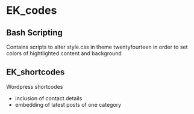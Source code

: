 EK_codes
=============

## Bash Scripting

Contains scripts to alter style.css in theme twentyfourteen in order to set colors of hightlighted content and background

## EK_shortcodes

Wordpress shortcodes

* inclusion of contact details
* embedding of latest posts of one category

